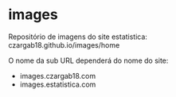 # images
Repositório de imagens do site estatistica: czargab18.github.io/images/home

O nome da sub URL dependerá do nome do site:
  - images.czargab18.com
  - images.estatistica.com
